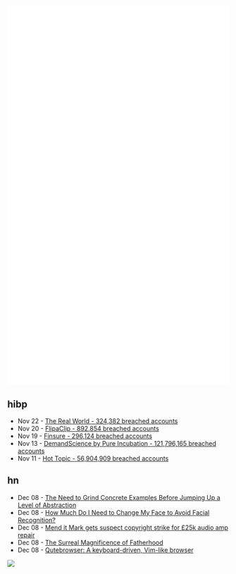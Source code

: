 ![Metrics](https://raw.githubusercontent.com/phixion/phixion/master/metrics.svg)

## hibp

<!--
for https://github.com/phixion/phixion/blob/main/.github/workflows/feeds.yml
-->
<!--START_SECTION:haveibeenpwnd-->
- Nov 22 - [The Real World - 324,382 breached accounts](https://haveibeenpwned.com/PwnedWebsites#TheRealWorld)
- Nov 20 - [FlipaClip - 892,854 breached accounts](https://haveibeenpwned.com/PwnedWebsites#FlipaClip)
- Nov 19 - [Finsure - 296,124 breached accounts](https://haveibeenpwned.com/PwnedWebsites#Finsure)
- Nov 13 - [DemandScience by Pure Incubation - 121,796,165 breached accounts](https://haveibeenpwned.com/PwnedWebsites#DemandScience)
- Nov 11 - [Hot Topic - 56,904,909 breached accounts](https://haveibeenpwned.com/PwnedWebsites#HotTopic)
<!--END_SECTION:haveibeenpwnd-->

## hn

<!--
for https://github.com/phixion/phixion/blob/main/.github/workflows/feeds.yml
-->
<!--START_SECTION:hn-->
- Dec 08 - [The Need to Grind Concrete Examples Before Jumping Up a Level of Abstraction](https://www.justinmath.com/the-necessity-of-grinding-through-concrete-examples-before-jumping-up-a-level-of-abstraction/)
- Dec 08 - [How Much Do I Need to Change My Face to Avoid Facial Recognition?](https://gizmodo.com/how-much-do-i-need-to-change-my-face-to-avoid-facial-recognition-2000533755)
- Dec 08 - [Mend it Mark gets suspect copyright strike for £25k audio amp repair](https://hackaday.com/2024/12/07/the-25000-tom-evans-pre-amp-repair-and-a-copyright-strike/)
- Dec 08 - [The Surreal Magnificence of Fatherhood](https://shreyans.org/fatherhood)
- Dec 08 - [Qutebrowser: A keyboard-driven, Vim-like browser](https://github.com/qutebrowser/qutebrowser)
<!--END_SECTION:hn-->

<!--
for https://yhype.me
-->
![](https://hit.yhype.me/github/profile?user_id=13013670)
